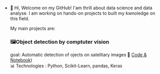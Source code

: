 - 👋 Hi, Welcome on my GitHub! I'am thrill about data science and data analyse.
  I am working on hands-on projects to built my kwnoledge on this field.

  My main projects are:
  
  ### 🖼️Object detection by comptuter vision
  goal: Automatic detection of ojects on satelitary images
  🔗 [Code & Notebook](https://github.com/olivierpi974/shipvision_lewagon_backend))  
📊 Technologies : Python, Scikit-Learn, pandas, Keras 



<!---
olivierpi974/olivierpi974 is a ✨ special ✨ repository because its `README.md` (this file) appears on your GitHub profile.
You can click the Preview link to take a look at your changes.
--->
